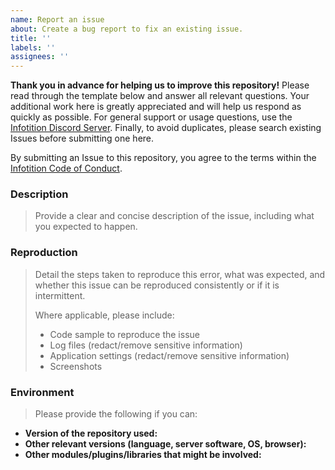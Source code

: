 ```yaml
---
name: Report an issue
about: Create a bug report to fix an existing issue.
title: ''
labels: ''
assignees: ''
---
```


**Thank you in advance for helping us to improve this repository!** Please read through the template below and answer all relevant questions. Your additional work here is greatly appreciated and will help us respond as quickly as possible. For general support or usage questions, use the [Infotition Discord Server](https://discord.gg/NpxrDGYDwV"). Finally, to avoid duplicates, please search existing Issues before submitting one here.

By submitting an Issue to this repository, you agree to the terms within the [Infotition Code of Conduct](https://github.com/Infotition/codeli/blob/main/.github/CODE_OF_CONDUCT.md).

### Description

> Provide a clear and concise description of the issue, including what you expected to happen.

### Reproduction

> Detail the steps taken to reproduce this error, what was expected, and whether this issue can be reproduced consistently or if it is intermittent.
>
> Where applicable, please include:
>
> - Code sample to reproduce the issue
> - Log files (redact/remove sensitive information)
> - Application settings (redact/remove sensitive information)
> - Screenshots

### Environment

> Please provide the following if you can:

- **Version of the repository used:**
- **Other relevant versions (language, server software, OS, browser):**
- **Other modules/plugins/libraries that might be involved:**
